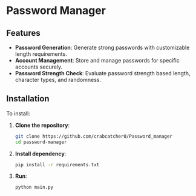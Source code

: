 # Password Manager
## Features
- **Password Generation**: Generate strong passwords with customizable length requirements.
- **Account Management**: Store and manage passwords for specific accounts securely.
- **Password Strength Check**: Evaluate password strength based length, character types, and randomness.

## Installation

To install:

1. **Clone the repository**:
   ```bash
   git clone https://github.com/crabcatcher0/Password_manager
   cd password-manager
   
2. **Install dependency**:
   ```bash
   pip install -r requirements.txt
   
3. **Run**:
   ```bash
   python main.py

